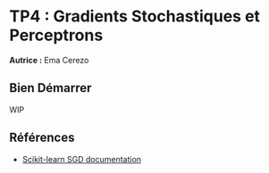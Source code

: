 # TP4 : Gradients Stochastiques et Perceptrons

**Autrice :** Ema Cerezo

## Bien Démarrer

WIP

## Références

 * [Scikit-learn SGD documentation](scikit-learn.org/stable/modules/sgd.html)
